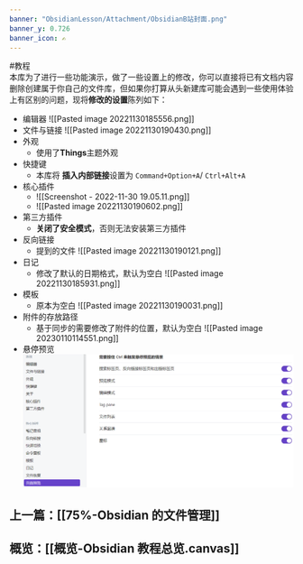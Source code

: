 ```yaml
---
banner: "ObsidianLesson/Attachment/ObsidianB站封面.png"
banner_y: 0.726
banner_icon: ✍️
---
```


#教程  
本库为了进行一些功能演示，做了一些设置上的修改，你可以直接将已有文档内容删除创建属于你自己的文件库，但如果你打算从头新建库可能会遇到一些使用体验上有区别的问题，现将**修改的设置**陈列如下：
- 编辑器 ![[Pasted image 20221130185556.png]]
- 文件与链接 ![[Pasted image 20221130190430.png]]
- 外观
	- 使用了**Things**主题外观
- 快捷键
	- 本库将 **插入内部链接**设置为 `Command+Option+A`/ `Ctrl+Alt+A`
- 核心插件
	- ![[Screenshot - 2022-11-30 19.05.11.png]]
	- ![[Pasted image 20221130190602.png]]
- 第三方插件
	- **关闭了安全模式**，否则无法安装第三方插件
- 反向链接
	- 提到的文件 ![[Pasted image 20221130190121.png]]
- 日记
	- 修改了默认的日期格式，默认为空白 ![[Pasted image 20221130185931.png]]
- 模板
	- 原本为空白 ![[Pasted image 20221130190031.png]]
- 附件的存放路径
	- 基于同步的需要修改了附件的位置，默认为空白 ![[Pasted image 20230110114551.png]]
- 悬停预览 ![Screenshot - 2023-01-25 18.34.33.png](https://raw.githubusercontent.com/HopEsperanto/ob-pic-cloud/main/Screenshot%20-%202023-01-25%2018.34.33.png)


## 上一篇：[[75%-Obsidian 的文件管理]]
## 概览：[[概览-Obsidian 教程总览.canvas]]
